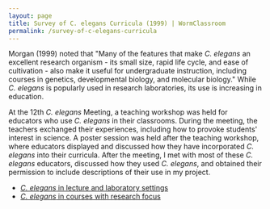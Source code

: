 ```yaml
---
layout: page
title: Survey of C. elegans Curricula (1999) | WormClassroom
permalink: /survey-of-c-elegans-curricula
---
```

Morgan (1999) noted that \"Many of the features that make *C. elegans*
an excellent research organism - its small size, rapid life cycle, and
ease of cultivation - also make it useful for undergraduate instruction,
including courses in genetics, developmental biology, and molecular
biology.\" While *C. elegans* is popularly used in research
laboratories, its use is increasing in education.

At the 12th *C. elegans* Meeting, a teaching workshop was held for
educators who use *C. elegans* in their classrooms. During the meeting,
the teachers exchanged their experiences, including how to provoke
students\' interest in science. A poster session was held after the
teaching workshop, where educators displayed and discussed how they have
incorporated *C. elegans* into their curricula. After the meeting, I met
with most of these *C. elegans* educators, discussed how they used *C.
elegans*, and obtained their permission to include descriptions of their
use in my project.

-   [*C. elegans* in lecture and laboratory
    settings](c-elegans-lecture-and-labs)
-   [*C. elegans* in courses with research
    focus](c-elegans-courses-research-focus)
